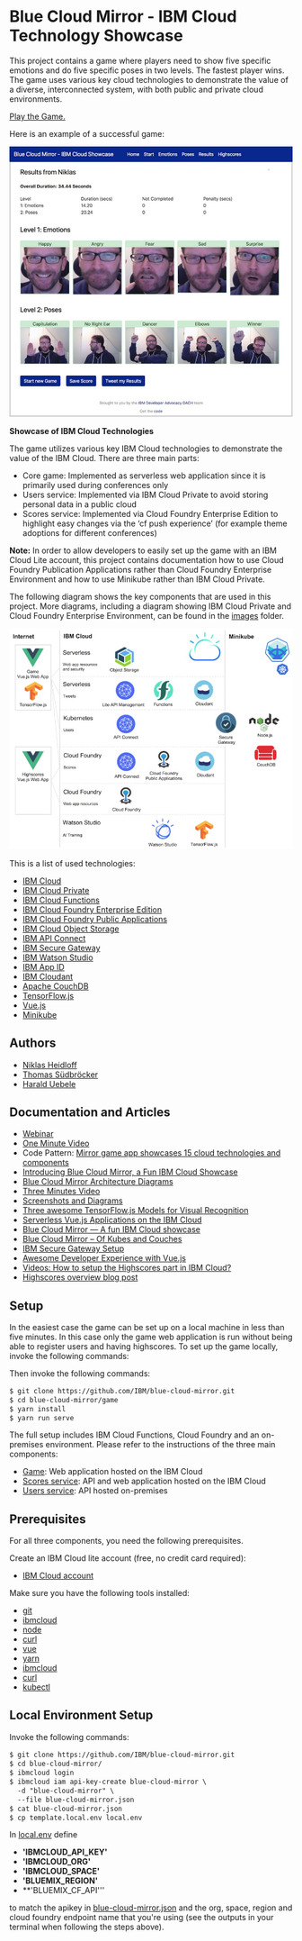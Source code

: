 # Blue Cloud Mirror - IBM Cloud Technology Showcase

This project contains a game where players need to show five specific emotions and do five specific poses in two levels. The fastest player wins. The game uses various key cloud technologies to demonstrate the value of a diverse, interconnected system, with both public and private cloud environments.

[Play the Game.](https://blue-cloud-mirror.mybluemix.net/)

Here is an example of a successful game:

![alt text](images/game-results-900.jpeg "game results")

**Showcase of IBM Cloud Technologies**

The game utilizes various key IBM Cloud technologies to demonstrate the value of the IBM Cloud. There are three main parts:

* Core game: Implemented as serverless web application since it is primarily used during conferences only
* Users service: Implemented via IBM Cloud Private to avoid storing personal data in a public cloud
* Scores service: Implemented via Cloud Foundry Enterprise Edition to highlight easy changes via the ‘cf push experience’ (for example theme adoptions for different conferences)

**Note:** In order to allow developers to easily set up the game with an IBM Cloud Lite account, this project contains documentation how to use Cloud Foundry Publication Applications rather than Cloud Foundry Enterprise Environment and how to use Minikube rather than IBM Cloud Private.

The following diagram shows the key components that are used in this project. More diagrams, including a diagram showing IBM Cloud Private and Cloud Foundry Enterprise Environment, can be found in the [images](https://github.com/IBM/blue-cloud-mirror/tree/master/images) folder.

![alt text](images/diagram-overview-lite-900.jpeg "architecture diagram")

This is a list of used technologies:
* [IBM Cloud](https://cloud.ibm.com/)
* [IBM Cloud Private](https://www.ibm.com/cloud/private)
* [IBM Cloud Functions](https://cloud.ibm.com/openwhisk)
* [IBM Cloud Foundry Enterprise Edition](https://cloud.ibm.com/cfadmin/create)
* [IBM Cloud Foundry Public Applications](https://cloud.ibm.com/catalog?search=runtime)
* [IBM Cloud Object Storage](https://cloud.ibm.com/catalog/services/cloud-object-storage)
* [IBM API Connect](https://cloud.ibm.com/catalog/services/api-connect)
* [IBM Secure Gateway](https://cloud.ibm.com/catalog/services/secure-gateway)
* [IBM Watson Studio](https://dataplatform.cloud.ibm.com/)
* [IBM App ID](https://cloud.ibm.com/catalog/services/app-id)
* [IBM Cloudant](https://cloud.ibm.com/catalog/services/cloudant)
* [Apache CouchDB](https://couchdb.apache.org/)
* [TensorFlow.js](https://js.tensorflow.org)
* [Vue.js](https://vuejs.org/)
* [Minikube](https://github.com/kubernetes/minikube)

## Authors

* [Niklas Heidloff](https://twitter.com/nheidloff)
* [Thomas Südbröcker](https://twitter.com/tsuedbroecker)
* [Harald Uebele](https://twitter.com/harald_u)

## Documentation and Articles
* [Webinar](http://heidloff.net/article/replay-blue-cloud-mirror-webinar/)
* [One Minute Video](https://www.youtube.com/watch?v=RxPvvCUwclM)
* Code Pattern: [Mirror game app showcases 15 cloud technologies and components](https://developer.ibm.com/patterns/cloud-showcase-blue-mirror/)
* [Introducing Blue Cloud Mirror, a Fun IBM Cloud Showcase](http://heidloff.net/article/introducing-blue-cloud-mirror)
* [Blue Cloud Mirror Architecture Diagrams](http://heidloff.net/article/blue-cloud-mirror-architecture-diagrams)
* [Three Minutes Video](https://www.youtube.com/watch?v=jkDWoHjMAig)
* [Screenshots and Diagrams](https://github.com/IBM/blue-cloud-mirror/tree/master/images)
* [Three awesome TensorFlow.js Models for Visual Recognition](http://heidloff.net/article/tensorflowjs-visual-recognition)
* [Serverless Vue.js Applications on the IBM Cloud](http://heidloff.net/article/serverless-vuejs-ibm-cloud)
* [Blue Cloud Mirror — A fun IBM Cloud showcase](https://haralduebele.blog/2019/01/31/blue-cloud-mirror-a-fun-ibm-cloud-showcase/)
* [Blue Cloud Mirror – Of Kubes and Couches](https://haralduebele.blog/2019/02/01/blue-cloud-mirror-of-kubes-and-couches/ )
* [IBM Secure Gateway Setup](https://haralduebele.blog/2019/02/17/blue-cloud-mirror-dont-open-the-doors/)
* [Awesome Developer Experience with Vue.js](http://heidloff.net/article/awesome-developer-experience-vuejs)
* [Videos: How to setup the Highscores part in IBM Cloud?](https://www.youtube.com/playlist?list=PLUte4WEyMEjWjJSL_MG692rL_hOna7MbD)
* [Highscores overview blog post](https://suedbroecker.net/2019/02/01/bluecloudmirror-game-highscores/)

## Setup

In the easiest case the game can be set up on a local machine in less than five minutes. In this case only the game web application is run without being able to register users and having highscores. To set up the game locally, invoke the following commands:

Then invoke the following commands:

```
$ git clone https://github.com/IBM/blue-cloud-mirror.git
$ cd blue-cloud-mirror/game
$ yarn install
$ yarn run serve
```

The full setup includes IBM Cloud Functions, Cloud Foundry and an on-premises environment. Please refer to the instructions of the three main components:

* [Game](game/README.md): Web application hosted on the IBM Cloud
* [Scores service](scores/README.md): API and web application hosted on the IBM Cloud
* [Users service](users/README.md): API hosted on-premises

## Prerequisites

For all three components, you need the following prerequisites. 

Create an IBM Cloud lite account (free, no credit card required):

* [IBM Cloud account](https://ibm.biz/nheidloff)

Make sure you have the following tools installed:

* [git](https://git-scm.com/downloads)
* [ibmcloud](https://console.bluemix.net/docs/cli/index.html)
* [node](https://nodejs.org/en/download/)
* [curl](https://curl.haxx.se/download.html)
* [vue](https://cli.vuejs.org/)
* [yarn](https://yarnpkg.com/lang/en/docs/install/#mac-stable)
* [ibmcloud](https://console.bluemix.net/docs/cli/index.html)
* [curl](https://curl.haxx.se/download.html)
* [kubectl](https://kubernetes.io/docs/tasks/tools/install-kubectl/)

## Local Environment Setup

Invoke the following commands:

```
$ git clone https://github.com/IBM/blue-cloud-mirror.git
$ cd blue-cloud-mirror/
$ ibmcloud login
$ ibmcloud iam api-key-create blue-cloud-mirror \
  -d "blue-cloud-mirror" \
  --file blue-cloud-mirror.json
$ cat blue-cloud-mirror.json
$ cp template.local.env local.env
```

In [local.env](local.env) define 
* **'IBMCLOUD_API_KEY'**
* **'IBMCLOUD_ORG'**
* **'IBMCLOUD_SPACE'** 
* **'BLUEMIX_REGION'**
* **'BLUEMIX_CF_API'''

to match the apikey in [blue-cloud-mirror.json](blue-cloud-mirror.json) and the org, space, region and cloud foundry endpoint name that you're using (see the outputs in your terminal when following the steps above).